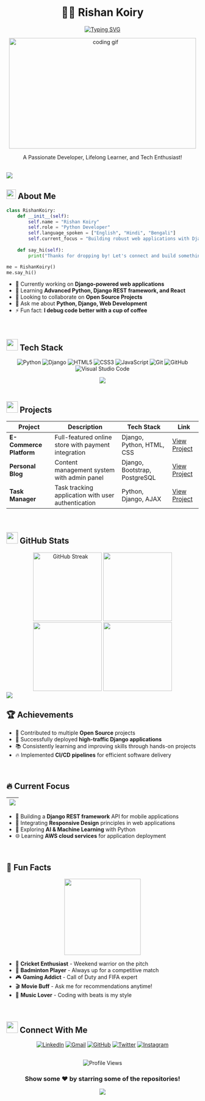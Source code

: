 <div align="center">
  
  # 👨‍💻 Rishan Koiry

  [![Typing SVG](https://readme-typing-svg.herokuapp.com?font=Fira+Code&size=32&duration=3000&pause=1000&color=00ADB5&center=true&vCenter=true&width=600&lines=Python+Developer;Django+Enthusiast;Web+Development+Wizard;Problem+Solver)](https://git.io/typing-svg)
  
  <img src="https://raw.githubusercontent.com/gist/patevs/b007a0e98fb216438d4cbf559fac4166/raw/88f20c9d749d756be63f22b09f3c4ac570bc5101/programming.gif" alt="coding gif" height="290" width="490">

  <p>A Passionate Developer, Lifelong Learner, and Tech Enthusiast!</p>

</div>

<br>

<img src="https://user-images.githubusercontent.com/73097560/115834477-dbab4500-a447-11eb-908a-139a6edaec5c.gif">

## <img src="https://media2.giphy.com/media/QssGEmpkyEOhBCb7e1/giphy.gif?cid=ecf05e47a0n3gi1bfqntqmob8g9aid1oyj2wr3ds3mg700bl&rid=giphy.gif" width ="25"> **About Me**

```python
class RishanKoiry:
    def __init__(self):
        self.name = "Rishan Koiry"
        self.role = "Python Developer"
        self.language_spoken = ["English", "Hindi", "Bengali"]
        self.current_focus = "Building robust web applications with Django"
        
    def say_hi(self):
        print("Thanks for dropping by! Let's connect and build something amazing together!")

me = RishanKoiry()
me.say_hi()
```

- 🔭 Currently working on **Django-powered web applications**
- 🌱 Learning **Advanced Python, Django REST framework, and React**
- 👯 Looking to collaborate on **Open Source Projects**
- 💬 Ask me about **Python, Django, Web Development**
- ⚡ Fun fact: **I debug code better with a cup of coffee**

<br>

## <img src="https://media.giphy.com/media/iY8CRBdQXODJSCERIr/giphy.gif" width="30"> **Tech Stack**

<div align="center">
  
  ![Python](https://img.shields.io/badge/python-3670A0?style=for-the-badge&logo=python&logoColor=ffdd54)
  ![Django](https://img.shields.io/badge/django-%23092E20.svg?style=for-the-badge&logo=django&logoColor=white)
  ![HTML5](https://img.shields.io/badge/html5-%23E34F26.svg?style=for-the-badge&logo=html5&logoColor=white)
  ![CSS3](https://img.shields.io/badge/css3-%231572B6.svg?style=for-the-badge&logo=css3&logoColor=white)
  ![JavaScript](https://img.shields.io/badge/javascript-%23323330.svg?style=for-the-badge&logo=javascript&logoColor=%23F7DF1E)
  ![Git](https://img.shields.io/badge/git-%23F05033.svg?style=for-the-badge&logo=git&logoColor=white)
  ![GitHub](https://img.shields.io/badge/github-%23121011.svg?style=for-the-badge&logo=github&logoColor=white)
  ![Visual Studio Code](https://img.shields.io/badge/Visual%20Studio%20Code-0078d7.svg?style=for-the-badge&logo=visual-studio-code&logoColor=white)
  
  <img src="https://skillicons.dev/icons?i=python,django,html,css,js,git,github,vscode" />
  
</div>

<br>

## <img src="https://media.giphy.com/media/W5eoZHPpUx9sapR0eu/giphy.gif" width="30"> **Projects**

<div align="center">

| Project | Description | Tech Stack | Link |
|---------|-------------|------------|------|
| **E-Commerce Platform** | Full-featured online store with payment integration | Django, Python, HTML, CSS | [View Project](https://github.com/Rishan-Koiry) |
| **Personal Blog** | Content management system with admin panel | Django, Bootstrap, PostgreSQL | [View Project](https://github.com/Rishan-Koiry) |
| **Task Manager** | Task tracking application with user authentication | Python, Django, AJAX | [View Project](https://github.com/Rishan-Koiry) |

</div>

<br>

## <img src="https://media.giphy.com/media/iY8CRBdQXODJSCERIr/giphy.gif" width="30"> **GitHub Stats**

<div align="center">
  <img src="https://github-readme-streak-stats.herokuapp.com/?user=Rishan-Koiry&theme=tokyonight" alt="GitHub Streak" height="180em" />
  <img src="https://github-readme-stats.vercel.app/api?username=Rishan-Koiry&show_icons=true&theme=tokyonight" height="180em" />
</div>

<div align="center">
  <img src="https://github-readme-stats.vercel.app/api/top-langs/?username=Rishan-Koiry&layout=compact&theme=tokyonight" height="180em" />
  <img src="https://github-profile-trophy.vercel.app/?username=Rishan-Koiry&theme=tokyonight&no-frame=false&no-bg=false&margin-w=4" height="180em" />
</div>

<img src="https://user-images.githubusercontent.com/73097560/115834477-dbab4500-a447-11eb-908a-139a6edaec5c.gif">

## 🏆 **Achievements**

- 🥇 Contributed to multiple **Open Source** projects
- 🌟 Successfully deployed **high-traffic Django applications**
- 📚 Consistently learning and improving skills through hands-on projects
- 🔥 Implemented **CI/CD pipelines** for efficient software delivery

<br>

## 🔥 **Current Focus**

<div align="center">
  
| ![](https://github-readme-activity-graph.vercel.app/graph?username=Rishan-Koiry&custom_title=Rishan%20Koiry's%20Contribution%20Graph&theme=tokyo-night) |
|---|

</div>

- 🚀 Building a **Django REST framework** API for mobile applications
- 📱 Integrating **Responsive Design** principles in web applications
- 🧠 Exploring **AI & Machine Learning** with Python
- 🌐 Learning **AWS cloud services** for application deployment

<br>

## 🌟 **Fun Facts**

<div align="center">
  <img src="https://media.giphy.com/media/3oKIPnAiaMCws8nOsE/giphy.gif" width="200" />
</div>

- 🏏 **Cricket Enthusiast** - Weekend warrior on the pitch
- 🏸 **Badminton Player** - Always up for a competitive match
- 🎮 **Gaming Addict** - Call of Duty and FIFA expert
- 🎬 **Movie Buff** - Ask me for recommendations anytime!
- 🎵 **Music Lover** - Coding with beats is my style

<br>

## <img src="https://github.com/TheDudeThatCode/TheDudeThatCode/blob/master/Assets/Handshake.gif" width="30"> **Connect With Me**

<div align="center">
  
  [![LinkedIn](https://img.shields.io/badge/LinkedIn-0077B5?style=for-the-badge&logo=linkedin&logoColor=white)](https://www.linkedin.com/in/rishan-koiry)
  [![Gmail](https://img.shields.io/badge/Gmail-D14836?style=for-the-badge&logo=gmail&logoColor=white)](mailto:koiryrishan1@gmail.com)
  [![GitHub](https://img.shields.io/badge/GitHub-100000?style=for-the-badge&logo=github&logoColor=white)](https://github.com/Rishan-Koiry)
  [![Twitter](https://img.shields.io/badge/Twitter-1DA1F2?style=for-the-badge&logo=twitter&logoColor=white)](https://twitter.com)
  [![Instagram](https://img.shields.io/badge/Instagram-E4405F?style=for-the-badge&logo=instagram&logoColor=white)](https://instagram.com)
  
</div>

<br>

<div align="center">
  <img src="https://komarev.com/ghpvc/?username=Rishan-Koiry&style=flat-square&color=blue" alt="Profile Views" />
</div>

<div align="center">
  
  ### Show some ❤️ by starring some of the repositories!
  
</div>

<div align="center">
  <img src="https://capsule-render.vercel.app/api?type=waving&color=gradient&height=100&section=footer"/>
</div>
